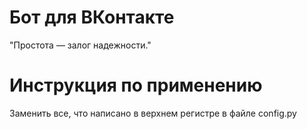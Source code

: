 # Бот для ВКонтакте

"Простота — залог надежности."

# Инструкция по применению

Заменить все, что написано в верхнем регистре в файле config.py 
